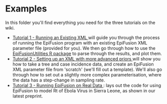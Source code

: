 # Examples
In this folder you'll find everything you need for the three tutorials on the wiki.

* [Tutorial 1 - Running an Existing XML ](https://github.com/ciarajudge/EpiFusion/wiki/Baseline-Tutorial) will guide you through the process of running the EpiFusion program with an existing EpiFusion XML parameter file (provided for you). We then go through how to use the [EpiFusionUtilities R package](https://github.com/ciarajudge/EpiFusionUtilities) to parse through the results, and plot them.
* [Tutorial 2 - Setting up an XML with more advanced priors ](https://github.com/ciarajudge/EpiFusion/wiki/Advanced-Simulated-Tutorial) will show you how to take a tree and case incidence data, and create an EpiFusion XML parameter file from 'scratch' (we'll fill out a template). We'll also go through how to set out a slightly more complex parameterisation, where the data has a step-change in sampling rate.
* [Tutorial 3 - Running EpiFusion on Real Data ](https://github.com/ciarajudge/EpiFusion/wiki/Real-Data-Tutorial): lays out the code for using EpiFusion to model Rt of Ebola Virus in Sierra Leone, as shown in our latest preprint.
